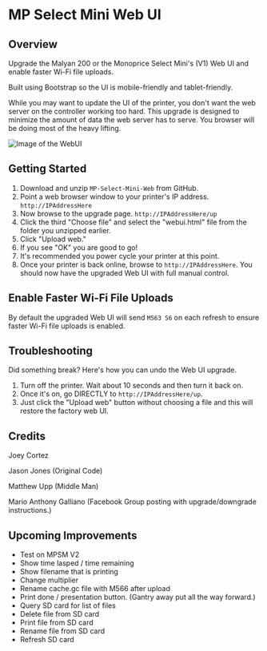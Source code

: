 # MP Select Mini Web UI

## Overview

Upgrade the Malyan 200 or the Monoprice Select Mini's (V1) Web UI and enable faster Wi-Fi file uploads.

Built using Bootstrap so the UI is mobile-friendly and tablet-friendly.

While you may want to update the UI of the printer, you don't want the web server on the controller working too hard. This upgrade is designed to minimize the amount of data the web server has to serve. You browser will be doing most of the heavy lifting.

![Image of the WebUI](https://raw.githubusercontent.com/nokemono42/MP-Select-Mini-Web/master/screenshot.png)

## Getting Started

1. Download and unzip `MP-Select-Mini-Web` from GitHub.
2. Point a web browser window to your printer's IP address. `http://IPAddressHere`
3. Now browse to the upgrade page. `http://IPAddressHere/up`
4. Click the third "Choose file" and select the "webui.html" file from the folder you unzipped earlier.
5. Click "Upload web."
6. If you see "OK" you are good to go!
7. It's recommended you power cycle your printer at this point.
8. Once your printer is back online, browse to `http://IPAddressHere`. You should now have the upgraded Web UI with full manual control.

## Enable Faster Wi-Fi File Uploads

By default the upgraded Web UI will send `M563 S6` on each refresh to ensure faster Wi-Fi file uploads is enabled.

## Troubleshooting

Did something break? Here's how you can undo the Web UI upgrade.

1. Turn off the printer. Wait about 10 seconds and then turn it back on.
3. Once it's on, go DIRECTLY to `http://IPAddressHere/up`.
4. Just click the "Upload web" button without choosing a file and this will restore the factory web UI.

## Credits

Joey Cortez

Jason Jones (Original Code)

Matthew Upp (Middle Man)

Mario Anthony Galliano (Facebook Group posting with upgrade/downgrade instructions.)

## Upcoming Improvements

* Test on MPSM V2
* Show time lasped / time remaining
* Show filename that is printing
* Change multiplier
* Rename cache.gc file with M566 after upload
* Print done / presentation button. (Gantry away put all the way forward.)
* Query SD card for list of files
* Delete file from SD card
* Print file from SD card
* Rename file from SD card
* Refresh SD card
